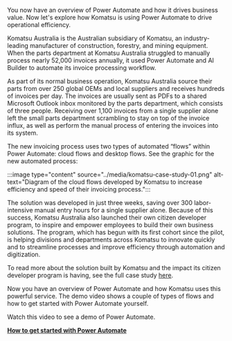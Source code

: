 
You now have an overview of Power Automate and how it drives business value. Now let's explore how Komatsu is using Power Automate to drive operational efficiency. 

Komatsu Australia is the Australian subsidiary of Komatsu, an industry-leading manufacturer of construction, forestry, and mining equipment. When the parts department at Komatsu Australia struggled to manually process nearly 52,000 invoices annually, it used Power Automate and AI Builder to automate its invoice processing workflow.

As part of its normal business operation, Komatsu Australia source their parts from over 250 global OEMs and local suppliers and receives hundreds of invoices per day. The invoices are usually sent as PDFs to a shared Microsoft Outlook inbox monitored by the parts department, which consists of three people. Receiving over 1,100 invoices from a single supplier alone left the small parts department scrambling to stay on top of the invoice influx, as well as perform the manual process of entering the invoices into its system. 

The new invoicing process uses two types of automated “flows” within Power Automate: cloud flows and desktop flows. See the graphic for the new automated process:

:::image type="content" source="../media/komatsu-case-study-01.png" alt-text="Diagram of the cloud flows developed by Komatsu to increase efficiency and speed of their invoicing process.":::

The solution was developed in just three weeks, saving over 300 labor-intensive manual entry hours for a single supplier alone. Because of this success, Komatsu Australia also launched their own citizen developer program, to inspire and empower employees to build their own business solutions. The program, which has begun with its first cohort since the pilot, is helping divisions and departments across Komatsu to innovate quickly and to streamline processes and improve efficiency through automation and digitization.

To read more about the solution built by Komatsu and the impact its citizen developer program is having, see the full case study [here](https://customers.microsoft.com/story/1628106064451804013-komatsu-australia-manufacturing-power-automate).

Now you have an overview of Power Automate and how Komatsu uses this powerful service. The demo video shows a couple of types of flows and how to get started with Power Automate yourself.

Watch this video to see a demo of Power Automate.

[**How to get started with Power Automate**](https://www.microsoft.com/videoplayer/embed/RE4mERh)

